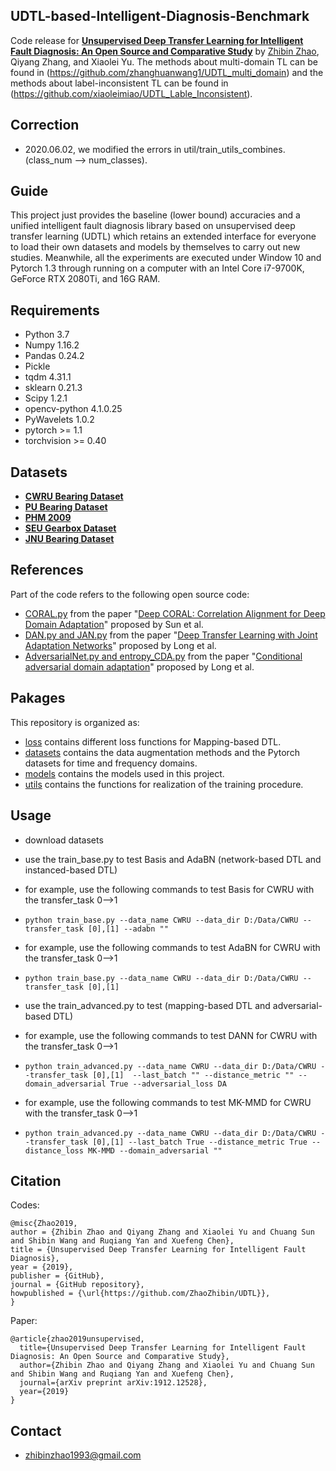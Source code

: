 
## UDTL-based-Intelligent-Diagnosis-Benchmark

Code release for **[Unsupervised Deep Transfer Learning for Intelligent Fault Diagnosis: An Open Source and Comparative Study](https://github.com/ZhaoZhibin/DL-based-Intelligent-Diagnosis-Benchmark)** by [Zhibin Zhao](https://zhaozhibin.github.io/), Qiyang Zhang, and Xiaolei Yu.
The methods about multi-domain TL can be found in (https://github.com/zhanghuanwang1/UDTL_multi_domain) and the methods about label-inconsistent TL can be found in (https://github.com/xiaoleimiao/UDTL_Lable_Inconsistent).
## Correction
* 2020.06.02, we modified the errors in util/train_utils_combines. (class_num --> num_classes).

## Guide
This project just provides the baseline (lower bound) accuracies and a unified intelligent fault diagnosis library based on unsupervised deep transfer learning (UDTL) which retains an extended interface for everyone to load their own datasets and models by themselves to carry out new studies.
Meanwhile, all the experiments are executed under Window 10 and Pytorch 1.3 through running on a computer with an Intel Core i7-9700K, GeForce RTX 2080Ti, and 16G RAM.


## Requirements
- Python 3.7
- Numpy 1.16.2
- Pandas 0.24.2
- Pickle
- tqdm 4.31.1
- sklearn 0.21.3
- Scipy 1.2.1
- opencv-python 4.1.0.25
- PyWavelets 1.0.2
- pytorch >= 1.1
- torchvision >= 0.40


## Datasets
- **[CWRU Bearing Dataset](https://csegroups.case.edu/bearingdatacenter/pages/download-data-file/)**
- **[PU Bearing Dataset](https://mb.uni-paderborn.de/kat/forschung/datacenter/bearing-datacenter/)**
- **[PHM 2009](https://www.phmsociety.org/competition/PHM/09/apparatus)**
- **[SEU Gearbox Dataset](https://github.com/cathysiyu/Mechanical-datasets)**
- **[JNU Bearing Dataset](http://mad-net.org:8765/explore.html?t=0.5831516555847212.)**

## References

Part of the code refers to the following open source code:
- [CORAL.py](https://github.com/SSARCandy/DeepCORAL) from the paper "[Deep CORAL: Correlation Alignment for Deep Domain Adaptation](https://link.springer.com/chapter/10.1007/978-3-319-49409-8_35)" proposed by Sun et al.
- [DAN.py and JAN.py](https://github.com/thuml/Xlearn) from the paper "[Deep Transfer Learning with Joint Adaptation Networks](https://dl.acm.org/citation.cfm?id=3305909)" proposed by Long et al.
- [AdversarialNet.py and entropy_CDA.py](https://github.com/thuml/CDAN) from the paper "[Conditional adversarial domain adaptation](http://papers.nips.cc/paper/7436-conditional-adversarial-domain-adaptation)" proposed by Long et al.



## Pakages

This repository is organized as:
- [loss](https://github.com/ZhaoZhibin/DL-based-Intelligent-Diagnosis-Benchmark/tree/master/loss) contains different loss functions for Mapping-based DTL.
- [datasets](https://github.com/ZhaoZhibin/DL-based-Intelligent-Diagnosis-Benchmark/tree/master/datasets) contains the data augmentation methods and the Pytorch datasets for time and frequency domains.
- [models](https://github.com/ZhaoZhibin/DL-based-Intelligent-Diagnosis-Benchmark/tree/master/models) contains the models used in this project.
- [utils](https://github.com/ZhaoZhibin/DL-based-Intelligent-Diagnosis-Benchmark/tree/master/utils) contains the functions for realization of the training procedure.


## Usage
- download datasets
- use the train_base.py to test Basis and AdaBN (network-based DTL and instanced-based DTL)

- for example, use the following commands to test Basis for CWRU with the transfer_task 0-->1
- `python train_base.py --data_name CWRU --data_dir D:/Data/CWRU --transfer_task [0],[1] --adabn ""`
- for example, use the following commands to test AdaBN for CWRU with the transfer_task 0-->1
- `python train_base.py --data_name CWRU --data_dir D:/Data/CWRU --transfer_task [0],[1]`

- use the train_advanced.py to test (mapping-based DTL and adversarial-based DTL)
- for example, use the following commands to test DANN for CWRU with the transfer_task 0-->1
- `python train_advanced.py --data_name CWRU --data_dir D:/Data/CWRU --transfer_task [0],[1]  --last_batch "" --distance_metric "" --domain_adversarial True --adversarial_loss DA`
- for example, use the following commands to test MK-MMD for CWRU with the transfer_task 0-->1
- `python train_advanced.py --data_name CWRU --data_dir D:/Data/CWRU --transfer_task [0],[1] --last_batch True --distance_metric True --distance_loss MK-MMD --domain_adversarial "" `



## Citation
Codes:
```
@misc{Zhao2019,
author = {Zhibin Zhao and Qiyang Zhang and Xiaolei Yu and Chuang Sun and Shibin Wang and Ruqiang Yan and Xuefeng Chen},
title = {Unsupervised Deep Transfer Learning for Intelligent Fault Diagnosis},
year = {2019},
publisher = {GitHub},
journal = {GitHub repository},
howpublished = {\url{https://github.com/ZhaoZhibin/UDTL}},
}
```
Paper:
```
@article{zhao2019unsupervised,
  title={Unsupervised Deep Transfer Learning for Intelligent Fault Diagnosis: An Open Source and Comparative Study},
  author={Zhibin Zhao and Qiyang Zhang and Xiaolei Yu and Chuang Sun and Shibin Wang and Ruqiang Yan and Xuefeng Chen},
  journal={arXiv preprint arXiv:1912.12528},
  year={2019}
}
```
## Contact
- zhibinzhao1993@gmail.com
